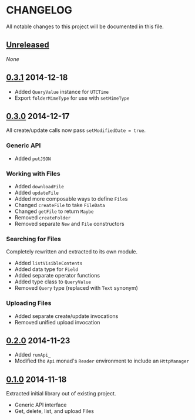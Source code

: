 # CHANGELOG

All notable changes to this project will be documented in this file.

## [Unreleased][]

*None*

## [0.3.1][] 2014-12-18

- Added `QueryValue` instance for `UTCTime`
- Export `folderMimeType` for use with `setMimeType`

## [0.3.0][] 2014-12-17

All create/update calls now pass `setModifiedDate = true`.

### Generic API

- Added `putJSON`

### Working with Files

- Added `downloadFile`
- Added `updateFile`
- Added more composable ways to define `File`s
- Changed `createFile` to take `FileData`
- Changed `getFile` to return `Maybe`
- Removed `createFolder`
- Removed separate `New` and `File` constructors

### Searching for Files

Completely rewritten and extracted to its own module.

- Added `listVisibleContents`
- Added data type for `Field`
- Added separate operator functions
- Added type class to `QueryValue`
- Removed `Query` type (replaced with `Text` synonym)

### Uploading Files

- Added separate create/update invocations
- Removed unified upload invocation

## [0.2.0][] 2014-11-23

- Added `runApi_`
- Modified the `Api` monad's `Reader` environment to include an `HttpManager`

## [0.1.0][] 2014-11-18

Extracted initial library out of existing project.

- Generic API interface
- Get, delete, list, and upload Files

[unreleased]: https://github.com/pbrisbin/google-drive/compare/v0.3.1...HEAD
[0.3.1]: https://github.com/pbrisbin/google-drive/compare/v0.3.0...v0.3.1
[0.3.0]: https://github.com/pbrisbin/google-drive/compare/v0.2.0...v0.3.0
[0.2.0]: https://github.com/pbrisbin/google-drive/compare/v0.1.0...v0.2.0
[0.1.0]: https://github.com/pbrisbin/google-drive/compare/978c8ab6...v0.1.0
